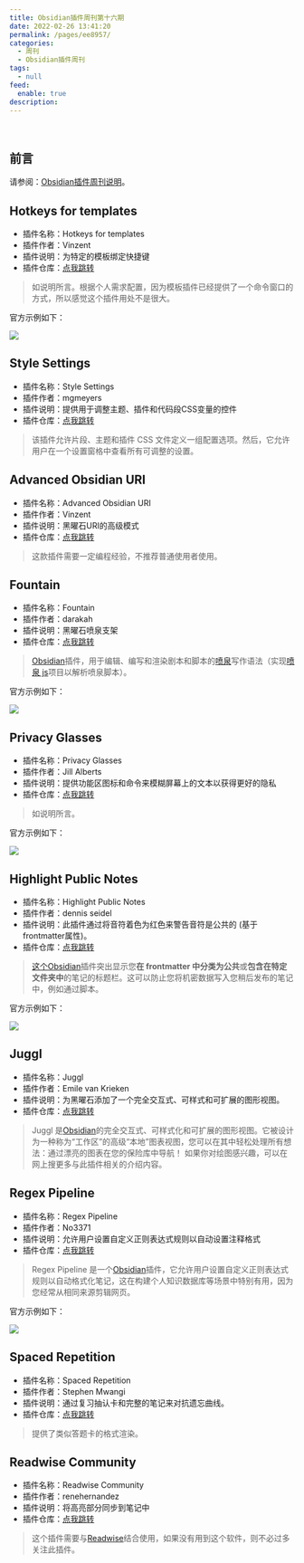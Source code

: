 ```yaml
---
title: Obsidian插件周刊第十六期
date: 2022-02-26 13:41:20
permalink: /pages/ee8957/
categories:
  - 周刊
  - Obsidian插件周刊
tags:
  - null
feed:
  enable: true
description:
---
```


<br><ArticleTopAd></ArticleTopAd>

## 前言

请参阅：[Obsidian插件周刊说明](https://wiki.eryajf.net/pages/bcc523/)。

## Hotkeys for templates

- 插件名称：Hotkeys for templates
- 插件作者：Vinzent
- 插件说明：为特定的模板绑定快捷键
- 插件仓库：[点我跳转](https://github.com/Vinzent03/obsidian-hotkeys-for-templates)

>如说明所言。根据个人需求配置，因为模板插件已经提供了一个命令窗口的方式，所以感觉这个插件用处不是很大。

官方示例如下：

![](http://t.eryajf.net/imgs/2022/01/53f15953f734705f.png)

## Style Settings

- 插件名称：Style Settings
- 插件作者：mgmeyers
- 插件说明：提供用于调整主题、插件和代码段CSS变量的控件
- 插件仓库：[点我跳转](https://github.com/mgmeyers/obsidian-style-settings)

>该插件允许片段、主题和插件 CSS 文件定义一组配置选项。然后，它允许用户在一个设置窗格中查看所有可调整的设置。

## Advanced Obsidian URI

- 插件名称：Advanced Obsidian URI
- 插件作者：Vinzent
- 插件说明：黑曜石URI的高级模式
- 插件仓库：[点我跳转](https://github.com/Vinzent03/obsidian-advanced-uri)

>这款插件需要一定编程经验，不推荐普通使用者使用。

## Fountain

- 插件名称：Fountain
- 插件作者：darakah
- 插件说明：黑曜石喷泉支架
- 插件仓库：[点我跳转](https://github.com/Darakah/obsidian-fountain)

>[Obsidian](https://obsidian.md/)插件，用于编辑、编写和渲染剧本和脚本的[喷泉](https://fountain.io/)写作语法（实现[喷泉 js](https://github.com/mattdaly/Fountain.js)项目以解析喷泉脚本）。


官方示例如下：

![](http://t.eryajf.net/imgs/2022/01/2880f263243be720.png)

## Privacy Glasses

- 插件名称：Privacy Glasses
- 插件作者：Jill Alberts
- 插件说明：提供功能区图标和命令来模糊屏幕上的文本以获得更好的隐私
- 插件仓库：[点我跳转](https://github.com/jillalberts/privacy-glasses)

>如说明所言。

官方示例如下：

![](http://t.eryajf.net/imgs/2022/01/b72622f2718f2080.gif)

## Highlight Public Notes

- 插件名称：Highlight Public Notes
- 插件作者：dennis seidel
- 插件说明：此插件通过将音符着色为红色来警告音符是公共的 (基于frontmatter属性)。
- 插件仓库：[点我跳转](https://github.com/dennisseidel/highlightpublicnotes-obsidian-plugin)

>[这个Obsidian](https://obsidian.md/)插件突出显示您**在 frontmatter 中分类为公共**或**包含在特定文件夹中**的笔记的标题栏。这可以防止您将机密数据写入您稍后发布的笔记中，例如通过脚本。

官方示例如下：

![](http://t.eryajf.net/imgs/2022/01/ea79837194b80f7a.png)

## Juggl

- 插件名称：Juggl
- 插件作者：Emile van Krieken
- 插件说明：为黑曜石添加了一个完全交互式、可样式和可扩展的图形视图。
- 插件仓库：[点我跳转](https://github.com/HEmile/juggl)

>Juggl 是[Obsidian](https://obsidian.md/)的完全交互式、可样式化和可扩展的图形视图。它被设计为一种称为“工作区”的高级“本地”图表视图，您可以在其中轻松处理所有想法：通过漂亮的图表在您的保险库中导航！
>如果你对绘图感兴趣，可以在网上搜更多与此插件相关的介绍内容。

## Regex Pipeline

- 插件名称：Regex Pipeline
- 插件作者：No3371
- 插件说明：允许用户设置自定义正则表达式规则以自动设置注释格式
- 插件仓库：[点我跳转](https://github.com/No3371/obsidian-regex-pipeline)

>Regex Pipeline 是一个[Obsidian](https://obsidian.md/)插件，它允许用户设置自定义正则表达式规则以自动格式化笔记，这在构建个人知识数据库等场景中特别有用，因为您经常从相同来源剪辑网页。

官方示例如下：

![](http://t.eryajf.net/imgs/2022/01/eb7d01dd41014dac.gif)

## Spaced Repetition

- 插件名称：Spaced Repetition
- 插件作者：Stephen Mwangi
- 插件说明：通过复习抽认卡和完整的笔记来对抗遗忘曲线。
- 插件仓库：[点我跳转](https://github.com/st3v3nmw/obsidian-spaced-repetition)

>提供了类似答题卡的格式渲染。

## Readwise Community

- 插件名称：Readwise Community
- 插件作者：renehernandez
- 插件说明：将高亮部分同步到笔记中
- 插件仓库：[点我跳转](https://github.com/renehernandez/obsidian-readwise)

>这个插件需要与[Readwise](https://readwise.io/)结合使用，如果没有用到这个软件，则不必过多关注此插件。


<br><ArticleTopAd></ArticleTopAd>
